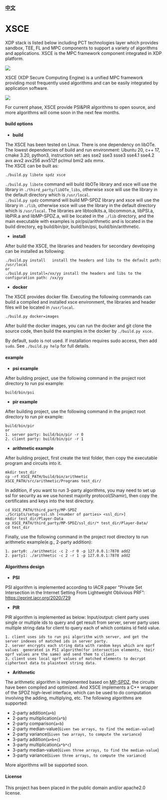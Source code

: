 
### [中文](./README_cn.md)  

# XSCE

XDP stack is listed below including PCT technologies layer which provides sandbox, TEE, FL and MPC components to support a variety of algorithms and applications. XSCE is the MPC framework component integrated in XDP platform. 

![](./docs/img/xdp_arch.png)  

XSCE (XDP Secure Computing Engine) is a unified MPC framework providing most frequently used algorithms and can be easily integrated by application software.

![](./docs/img/xsce_arch.png)  

For current phase, XSCE provide PSI&PIR algorithms to open source, and more algorithms will come soon in the next few months.

#### build options
- **build**  

The XSCE has been tested on Linux. There is one dependency on libOTe. The lowest dependencies of build and run environment: Ubuntu 20, c++ 17, cmake 3.20, python3, instruction set: aes sse2 sse3 ssse3 sse4.1 sse4.2 avx avx2 avx256 avx512f pclmul bmi2 adx mmx.  
The XSCE can be built as:

```
./build.py libote spdz xsce  
```
`./build.py libote` command will build libOTe library and xsce will use the library in `./third_party/libOTe_libs`, otherwise xsce will use the library in the default directory which is `/usr/local`.  
`./build.py spdz` command will build MP-SPDZ library and xsce will use the library in `./lib`, otherwise xsce will use the library in the default directory which is `/usr/local`.
The libraries are libtoolkits.a, libcommon.a, libPSI.a, libPIR.a and libMP-SPDZ.a, will be located in the `./lib` directory, and the main executable with examples is pir/psi/arithmetic and is located in the build directory, eg build/bin/pir, build/bin/psi, build/bin/arithmetic.

- **install**  

After build the XSCE, the libraries and headers for secondary developing can be installed as following:
```
./build.py install   install the headers and libs to the default path: /usr/local
or 
./build.py install=/xx/yy install the headers and libs to the configuration path: /xx/yy
```

- **docker**  

The XSCE provides docker file. Executing the following commands can build a compiled and installed xsce environment, the libraries and header files will be located in `/usr/local`. 
```
./build.py docker=images
```
After build the docker images, you can run the docker and git clone the source code, then build the examples in the docker by `./build.py xsce`.

By default, sudo is not used. If installation requires sudo access, then add `sudo`. See `./build.py help` for full details.

#### example
- **psi example**  

After building project, use the following command in the project root directory to run psi example:  
```
build/bin/psi
```

- **pir example**  

After building project, use the following command in the project root directory to run pir example:  
```
build/bin/pir
or
1. server party: build/bin/pir -r 0
2. client party: build/bin/pir -r 1
```

- **arithmetic example**

After building project, first create the test folder, then copy the executable program and circuits into it. 
```shell
mkdir test_dir
cp -rf XSCE_PATH/build/bin/arithmetic XSCE_PATH/src/arithmetic/Programs test_dir/
```
In addition, if you want to run 3-party algorithms, you may need to set up ssl for security as we use honest majority protocol(Shamir), then copy the certificates and keys into the test directory.
```shell
cd XSCE_PATH/third_party/MP-SPDZ
./Scripts/setup-ssl.sh [<number of parties> <ssl_dir>]
mkdir test_dir/Player-Data
cp XSCE_PATH/third_party/MP-SPDZ/ssl_dir/* test_dir/Player-Data/
cd test_dir
```
Finally, use the following command in the project root directory to run arithmetic example(e.g., 2-party addition):
```
1. party0: ./arithmetic -c 2 -r 0 -p 127.0.0.1:7878 add2
2. party1: ./arithmetic -c 2 -r 1 -p 127.0.0.1:7878 add2
```

#### Algorithms design
- **PSI**  

PSI algorithm is implemented according to IACR paper “Private Set Intersection in the Internet Setting From Lightweight Oblivious PRF”: https://eprint.iacr.org/2020/729

- **PIR**  

PIR algorithm is implemented as below:
Input/output: client party uses single or multiple ids to query and get result from server, server party uses multiple string data for client to query each of which contains id field value. 
```
1. client uses ids to run psi algorithm with server, and get the server indexes of matched ids in server party.
2. server encrypts each string data with random keys which are oprf values  generated in PSI algorithm(for intersection elements, their oprf values are the same) and send them to client.
3. client uses local oprf values of matched elements to decrypt ciphertext data to plaintext string data. 
```

- **Arithmetic**

The arithmetic algorithm is implemented based on [MP-SPDZ](https://github.com/data61/MP-SPDZ), the circuits have been compiled and optimized. 
And XSCE implements a C++ wrapper of the SPDZ high-level interface, which can be used to do computation involving the adding, multiplying, etc. 
The following algorithms are supported:
- 2-party addition(`a+b`)
- 2-party multiplication(`a*b`)
- 2-party comparison(`a<b`)
- 2-party median-value(`Given two arrays, to find the median-value`)
- 2-party variance(`Given two arrays, to compute the variance`)
- 3-party addition(`a+b+c`)
- 3-party multiplication(`a*b*c`)
- 3-party median-value(`Given three arrays, to find the median-value`)
- 3-party variance(`Given three arrays, to compute the variance`)

More algorithms will be supported soon.

#### License

This project has been placed in the public domain and/or apache2.0 license.

